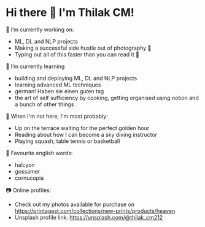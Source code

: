 # Hi there 🌊  I'm Thilak CM!

🔭 I’m currently working on:
- ML, DL and NLP projects 
- Making a successful side hustle out of photography 📸 
- Typing out all of this faster than you can read it 💨 

🌱 I’m currently learning 
- building and deploying ML, DL and NLP projects
- learning advanced ML techniques
- german! Haben sie einen guten tag
- the art of self sufficiency by cooking, getting organised using notion and a bunch of other things

🐽  When I'm not here, I'm most probably:
- Up on the terrace waiting for the perfect golden hour 
- Reading about how I can become a sky diving instructor 
- Playing squash, table tennis or basketball

📕 Favourite english words: 
- halcyon
- gossamer
- cornucopia 

📷 Online profiles: 
- Check out my photos available for purchase on https://printagest.com/collections/new-prints/products/heaven 
- Unsplash profile link: https://unsplash.com/@thilak_cm212
